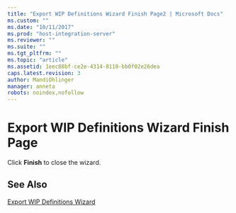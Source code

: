 ```yaml
---
title: "Export WIP Definitions Wizard Finish Page2 | Microsoft Docs"
ms.custom: ""
ms.date: "10/11/2017"
ms.prod: "host-integration-server"
ms.reviewer: ""
ms.suite: ""
ms.tgt_pltfrm: ""
ms.topic: "article"
ms.assetid: 1eec88bf-ce2e-4314-8110-bb0f02e26dea
caps.latest.revision: 3
author: MandiOhlinger
manager: anneta
robots: noindex,nofollow
---
```

# Export WIP Definitions Wizard Finish Page
Click **Finish** to close the wizard.  
  
## See Also  
 [Export WIP Definitions Wizard](../core/export-wip-definitions-wizard.md)